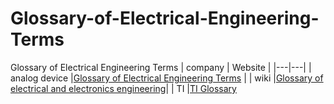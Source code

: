 # Glossary-of-Electrical-Engineering-Terms
Glossary of Electrical Engineering Terms
| company  |  Website |
|---|---|
| analog device  |[Glossary of Electrical Engineering Terms](https://www.analog.com/en/design-center/glossary.html)   |
| wiki           |[Glossary of electrical and electronics engineering](https://en.wikipedia.org/wiki/Glossary_of_electrical_and_electronics_engineering)|
| TI             |[TI Glossary](https://www.ti.com/lit/ml/slyz022k/slyz022k.pdf?ts=1697283209844)
